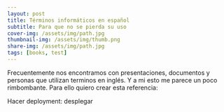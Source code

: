 ```yaml
---
layout: post
title: Términos informáticos en español
subtitle: Para que no se pierda su uso
cover-img: /assets/img/path.jpg
thumbnail-img: /assets/img/thumb.png
share-img: /assets/img/path.jpg
tags: [books, test]
---
```


Frecuentemente nos encontramos con presentaciones, documentos y personas que utilizan terminos en inglés. Y a mi esto me parece un poco rimbombante. Para ello quiero crear esta referencia:

Hacer deployment: desplegar

